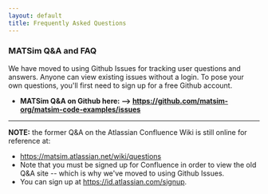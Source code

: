 ```yaml
---
layout: default
title: Frequently Asked Questions
---
```


### MATSim Q&A and FAQ

We have moved to using Github Issues for tracking user questions and answers. Anyone can view existing issues without a login. To pose your own questions, you'll first need to sign up for a free Github account.

- **MATSim Q&A on Github here: --> <https://github.com/matsim-org/matsim-code-examples/issues>**

---

**NOTE:** the former Q&A on the Atlassian Confluence Wiki is still online for reference at:

- <https://matsim.atlassian.net/wiki/questions>
- Note that you must be signed up for Confluence in order to view the old Q&A site -- which is why we've moved to using Github Issues.
- You can sign up at <https://id.atlassian.com/signup>.

